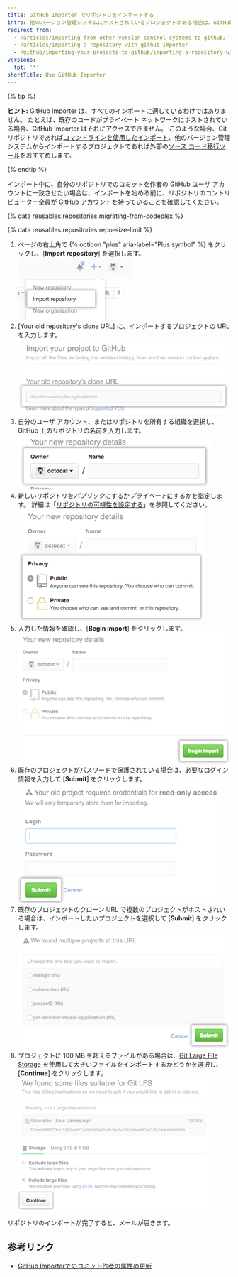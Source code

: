 ```yaml
---
title: GitHub Importer でリポジトリをインポートする
intro: 他のバージョン管理システムにホストされているプロジェクトがある場合は、GitHub Importer ツールを使って自動的に GitHub にインポートすることができます。
redirect_from:
  - /articles/importing-from-other-version-control-systems-to-github/
  - /articles/importing-a-repository-with-github-importer
  - /github/importing-your-projects-to-github/importing-a-repository-with-github-importer
versions:
  fpt: '*'
shortTitle: Use GitHub Importer
---
```


{% tip %}

**ヒント:** GitHub Importer は、すべてのインポートに適しているわけではありません。 たとえば、既存のコードがプライベート ネットワークにホストされている場合、GitHub Importer はそれにアクセスできません。 このような場合、Git リポジトリであれば[コマンドラインを使用したインポート](/articles/importing-a-git-repository-using-the-command-line)、他のバージョン管理システムからインポートするプロジェクトであれば外部の[ソース コード移行ツール](/articles/source-code-migration-tools)をおすすめします。

{% endtip %}

インポート中に、自分のリポジトリでのコミットを作者の GitHub ユーザ アカウントに一致させたい場合は、インポートを始める前に、リポジトリのコントリビューター全員が GitHub アカウントを持っていることを確認してください。

{% data reusables.repositories.migrating-from-codeplex %}

{% data reusables.repositories.repo-size-limit %}

1. ページの右上角で {% octicon "plus" aria-label="Plus symbol" %} をクリックし、[**Import repository**] を選択します。 ![[New repository] メニューの [Import repository] オプション](/assets/images/help/importer/import-repository.png)
2. [Your old repository's clone URL] に、インポートするプロジェクトの URL を入力します。 ![インポートするリポジトリの URL を入力するテキスト フィールド](/assets/images/help/importer/import-url.png)
3. 自分のユーザ アカウント、またはリポジトリを所有する組織を選択し、GitHub 上のリポジトリの名前を入力します。 ![リポジトリの [Owner] メニューと、リポジトリ名フィールド](/assets/images/help/importer/import-repo-owner-name.png)
4. 新しいリポジトリを*パブリック*にするか*プライベート*にするかを指定します。 詳細は「[リポジトリの可視性を設定する](/articles/setting-repository-visibility)」を参照してください。 ![リポジトリの [Public] と [Private] を選択するラジオ ボタン](/assets/images/help/importer/import-public-or-private.png)
5. 入力した情報を確認し、[**Begin import**] をクリックします。 ![[Begin import] ボタン](/assets/images/help/importer/begin-import-button.png)
6. 既存のプロジェクトがパスワードで保護されている場合は、必要なログイン情報を入力して [**Submit**] をクリックします。 ![パスワード保護されているプロジェクトのパスワード入力フォームと [Submit] ボタン](/assets/images/help/importer/submit-old-credentials-importer.png)
7. 既存のプロジェクトのクローン URL で複数のプロジェクトがホストされいる場合は、インポートしたいプロジェクトを選択して [**Submit**] をクリックします。 ![インポートするプロジェクトのリストと [Submit] ボタン](/assets/images/help/importer/choose-project-importer.png)
8. プロジェクトに 100 MB を超えるファイルがある場合は、[Git Large File Storage](/articles/versioning-large-files) を使用して大きいファイルをインポートするかどうかを選択し、[**Continue**] をクリックします。 ![[Git Large File Storage] メニューと [Continue] ボタン](/assets/images/help/importer/select-gitlfs-importer.png)

リポジトリのインポートが完了すると、メールが届きます。

## 参考リンク

- [GitHub Importerでのコミット作者の属性の更新](/articles/updating-commit-author-attribution-with-github-importer)

